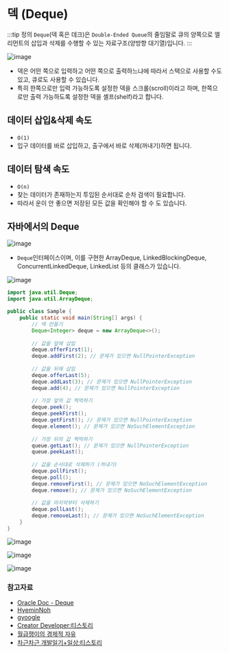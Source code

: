 # 덱 (Deque)

:::tip 정의
`Deque`(덱 혹은 데크)은 `Double-Ended Queue`의 줄임말로 큐의 양쪽으로 엘리먼트의 삽입과 삭제를 수행할 수 있는 자료구조(양방향 대기열)입니다.
:::

![image](https://user-images.githubusercontent.com/50647845/172974741-eda5f98d-8063-43c8-80fe-42696a8c3d14.png)

- 덱은 어떤 쪽으로 입력하고 어떤 쪽으로 출력하느냐에 따라서 스택으로 사용할 수도 있고, 큐로도 사용할 수 있습니다.
- 특히 한쪽으로만 입력 가능하도록 설정한 덱을 스크롤(scroll)이라고 하며, 한쪽으로만 출력 가능하도록 설정한 덱을 셸프(shelf)라고 합니다.

## 데이터 삽입&삭제 속도

- `O(1)`
- 입구 데이터를 바로 삽입하고, 출구에서 바로 삭제(꺼내기)하면 됩니다.

## 데이터 탐색 속도

- `O(n)`
- 찾는 데이터가 존재하는지 투입된 순서대로 순차 검색이 필요합니다.
- 따라서 운이 안 좋으면 저장된 모든 값을 확인해야 할 수 도 있습니다.

## 자바에서의 Deque

![image](https://user-images.githubusercontent.com/50647845/172975629-9a336154-a5fc-485c-b3d2-8cc244392918.png)

- `Deque`인터페이스이며, 이를 구현한 ArrayDeque, LinkedBlockingDeque, ConcurrentLinkedDeque, LinkedList 등의 클래스가 있습니다.

![image](https://user-images.githubusercontent.com/50647845/172975265-e0cedc37-7526-4351-a2f0-62b5e87ece69.png)


```java
import java.util.Deque;
import java.util.ArrayDeque;

public class Sample {
    public static void main(String[] args) {
        // 덱 만들기
        Deque<Integer> deque = new ArrayDeque<>();
        
        // 값을 앞에 삽입
        deque.offerFirst(1);
        deque.addFirst(2); // 문제가 있으면 NullPointerException 
        
        // 값을 뒤에 삽입
        deque.offerLast(5);
        deque.addLast(3); // 문제가 있으면 NullPointerException 
        deque.add(4); // 문제가 있으면 NullPointerException 
        
        // 가장 앞의 값 찍먹하기
        deque.peek();
        deque.peekFirst();
        deque.getFirst(); // 문제가 있으면 NullPointerException
        deque.element(); // 문제가 있으면 NoSuchElementException
        
        // 가장 뒤의 값 찍먹하기
        queue.getLast(); // 문제가 있으면 NullPointerException
        queue.peekLast();
        
        // 값을 순서대로 삭제하기 (꺼내기)
        deque.pollFirst();
        deque.poll();
        deque.removeFirst(); // 문제가 있으면 NoSuchElementException
        deque.remove(); // 문제가 있으면 NoSuchElementException
        
        // 값을 마지막부터 삭제하기
        deque.pollLast();
        deque.removeLast(); // 문제가 있으면 NoSuchElementException
    }
}
```

![image](https://user-images.githubusercontent.com/50647845/172978335-88400d3f-dc70-4791-9205-9b38ece8f2a5.png)

![image](https://user-images.githubusercontent.com/50647845/172978379-9e68ba3a-2e29-4d35-8b19-91a4c005b9c8.png)

![image](https://user-images.githubusercontent.com/50647845/172978419-4f0c3eae-b38f-47f3-9560-3beb64a4b115.png)

### 참고자료

- [Oracle Doc - Deque](https://docs.oracle.com/en/java/javase/11/docs/api/java.base/java/util/Deque.html)
- [HyeminNoh](https://github.com/HyeminNoh/Tech-Stack)
- [gyoogle](https://github.com/gyoogle/tech-interview-for-developer)
- [Creator Developer:티스토리](https://creatordev.tistory.com/83)
- [월급쟁이의 경제적 자유](https://soft.plusblog.co.kr/24)
- [차근차근 개발일기+일상:티스토리](https://crazykim2.tistory.com/581)
